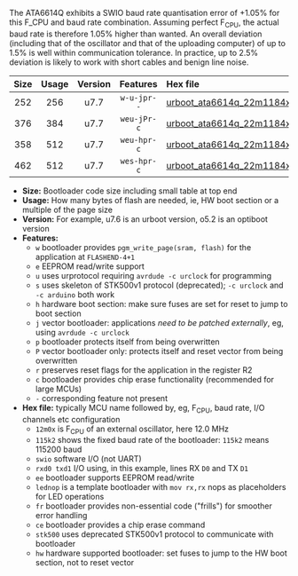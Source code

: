 The ATA6614Q exhibits a SWIO baud rate quantisation error of +1.05% for this F_CPU and baud rate combination. Assuming perfect F<sub>CPU</sub>, the actual baud rate is therefore 1.05% higher than wanted. An overall deviation (including that of the oscillator and that of the uploading computer) of up to 1.5% is well within communication tolerance. In practice, up to 2.5% deviation is likely to work with short cables and benign line noise.

|Size|Usage|Version|Features|Hex file|
|:-:|:-:|:-:|:-:|:--|
|252|256|u7.7|`w-u-jpr--`|[urboot_ata6614q_22m1184x_+576k0_swio_rxd0_txd1_lednop.hex](https://raw.githubusercontent.com/stefanrueger/urboot.hex/main/mcus/ata6614q/external_oscillator/fcpu_22m1184x/br_+576k0/urboot_ata6614q_22m1184x_+576k0_swio_rxd0_txd1_lednop.hex)|
|376|384|u7.7|`weu-jPr-c`|[urboot_ata6614q_22m1184x_+576k0_swio_rxd0_txd1_ee_lednop_fr_ce.hex](https://raw.githubusercontent.com/stefanrueger/urboot.hex/main/mcus/ata6614q/external_oscillator/fcpu_22m1184x/br_+576k0/urboot_ata6614q_22m1184x_+576k0_swio_rxd0_txd1_ee_lednop_fr_ce.hex)|
|358|512|u7.7|`weu-hpr-c`|[urboot_ata6614q_22m1184x_+576k0_swio_rxd0_txd1_ee_lednop_fr_ce_hw.hex](https://raw.githubusercontent.com/stefanrueger/urboot.hex/main/mcus/ata6614q/external_oscillator/fcpu_22m1184x/br_+576k0/urboot_ata6614q_22m1184x_+576k0_swio_rxd0_txd1_ee_lednop_fr_ce_hw.hex)|
|462|512|u7.7|`wes-hpr-c`|[urboot_ata6614q_22m1184x_+576k0_swio_rxd0_txd1_ee_lednop_fr_ce_stk500_hw.hex](https://raw.githubusercontent.com/stefanrueger/urboot.hex/main/mcus/ata6614q/external_oscillator/fcpu_22m1184x/br_+576k0/urboot_ata6614q_22m1184x_+576k0_swio_rxd0_txd1_ee_lednop_fr_ce_stk500_hw.hex)|

- **Size:** Bootloader code size including small table at top end
- **Usage:** How many bytes of flash are needed, ie, HW boot section or a multiple of the page size
- **Version:** For example, u7.6 is an urboot version, o5.2 is an optiboot version
- **Features:**
  + `w` bootloader provides `pgm_write_page(sram, flash)` for the application at `FLASHEND-4+1`
  + `e` EEPROM read/write support
  + `u` uses urprotocol requiring `avrdude -c urclock` for programming
  + `s` uses skeleton of STK500v1 protocol (deprecated); `-c urclock` and `-c arduino` both work
  + `h` hardware boot section: make sure fuses are set for reset to jump to boot section
  + `j` vector bootloader: applications *need to be patched externally*, eg, using `avrdude -c urclock`
  + `p` bootloader protects itself from being overwritten
  + `P` vector bootloader only: protects itself and reset vector from being overwritten
  + `r` preserves reset flags for the application in the register R2
  + `c` bootloader provides chip erase functionality (recommended for large MCUs)
  + `-` corresponding feature not present
- **Hex file:** typically MCU name followed by, eg, F<sub>CPU</sub>, baud rate, I/O channels etc configuration
  + `12m0x` is F<sub>CPU</sub> of an external oscillator, here 12.0 MHz
  + `115k2` shows the fixed baud rate of the bootloader: `115k2` means 115200 baud
  + `swio` software I/O (not UART)
  + `rxd0 txd1` I/O using, in this example, lines RX `D0` and TX `D1`
  + `ee` bootloader supports EEPROM read/write
  + `lednop` is a template bootloader with `mov rx,rx` nops as placeholders for LED operations
  + `fr` bootloader provides non-essential code ("frills") for smoother error handling
  + `ce` bootloader provides a chip erase command
  + `stk500` uses deprecated STK500v1 protocol to communicate with bootloader
  + `hw` hardware supported bootloader: set fuses to jump to the HW boot section, not to reset vector
